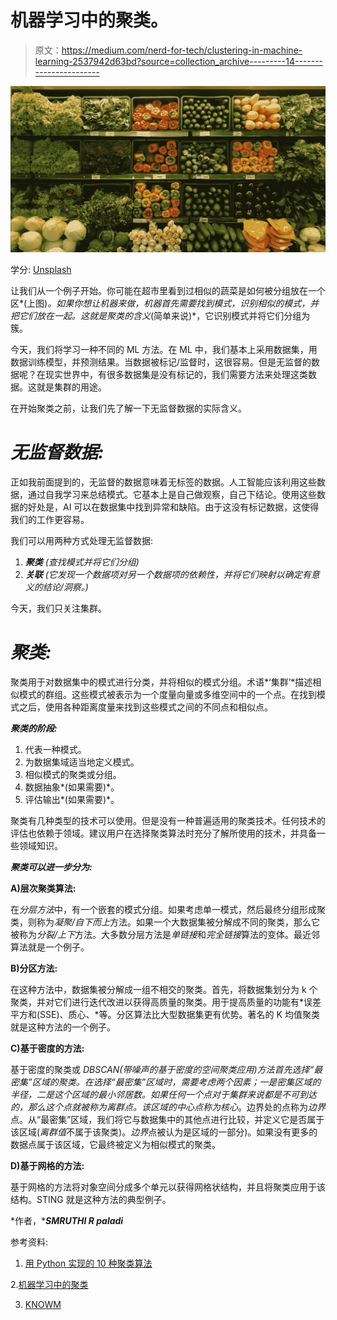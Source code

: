 # 机器学习中的聚类。

> 原文：<https://medium.com/nerd-for-tech/clustering-in-machine-learning-2537942d63bd?source=collection_archive---------14----------------------->

![](img/85d710fa8762f9e09742e74c8462f425.png)

学分: [Unsplash](https://images.unsplash.com/photo-1542838132-92c53300491e?ixid=MnwxMjA3fDB8MHxzZWFyY2h8Mnx8dmVnZXRhYmxlJTIwbWFya2V0fGVufDB8fDB8fA%3D%3D&ixlib=rb-1.2.1&w=1000&q=80)

让我们从一个例子开始。你可能在超市里看到过相似的蔬菜是如何被分组放在一个区*(上图)*。如果你想让机器来做，机器首先需要找到模式，识别相似的模式，并把它们放在一起。这就是聚类的含义*(简单来说)*，它识别模式并将它们分组为簇。

今天，我们将学习一种不同的 ML 方法。在 ML 中，我们基本上采用数据集，用数据训练模型，并预测结果。当数据被标记/监督时，这很容易。但是无监督的数据呢？在现实世界中，有很多数据集是没有标记的，我们需要方法来处理这类数据。这就是集群的用途。

在开始聚类之前，让我们先了解一下无监督数据的实际含义。

# ***无监督数据:***

正如我前面提到的，无监督的数据意味着无标签的数据。人工智能应该利用这些数据，通过自我学习来总结模式。它基本上是自己做观察，自己下结论。使用这些数据的好处是，AI 可以在数据集中找到异常和缺陷。由于这没有标记数据，这使得我们的工作更容易。

我们可以用两种方式处理无监督数据:

1.  ***聚类*** *(查找模式并将它们分组)*
2.  ***关联*** *(它发现一个数据项对另一个数据项的依赖性，并将它们映射以确定有意义的结论/洞察。)*

今天，我们只关注集群。

# ***聚类:***

聚类用于对数据集中的模式进行分类，并将相似的模式分组。术语*‘集群’*描述相似模式的群组。这些模式被表示为一个度量向量或多维空间中的一个点。在找到模式之后，使用各种距离度量来找到这些模式之间的不同点和相似点。

***聚类的阶段:***

1.  代表一种模式。
2.  为数据集域适当地定义模式。
3.  相似模式的聚类或分组。
4.  数据抽象*(如果需要)*。
5.  评估输出*(如果需要)*。

聚类有几种类型的技术可以使用。但是没有一种普遍适用的聚类技术。任何技术的评估也依赖于领域。建议用户在选择聚类算法时充分了解所使用的技术，并具备一些领域知识。

***聚类可以进一步分为:***

**A)层次聚类算法:**

在*分层方法*中，有一个嵌套的模式分组。如果考虑单一模式，然后最终分组形成聚类，则称为*凝聚/自下而上*方法。如果一个大数据集被分解成不同的聚类，那么它被称为*分裂/上下*方法。大多数分层方法是*单链接*和*完全链接*算法的变体。最近邻算法就是一个例子。

**B)分区方法:**

在这种方法中，数据集被分解成一组不相交的聚类。首先，将数据集划分为 k 个聚类，并对它们进行迭代改进以获得高质量的聚类。用于提高质量的功能有*误差平方和(SSE)、质心、*等。分区算法比大型数据集更有优势。著名的 K 均值聚类就是这种方法的一个例子。

**C)基于密度的方法:**

基于密度的聚类或 *DBSCAN(带噪声的基于密度的空间聚类应用)*方法首先选择“最密集”区域的聚类。在选择“最密集”区域时，需要考虑两个因素；一是密集区域的半径，二是这个区域的最小邻居数。如果任何一个点对于集群来说都是不可到达的，那么这个点就被称为*离群点。*该区域的中心点称为*核心*。边界处的点称为*边界*点。从“最密集”区域，我们将它与数据集中的其他点进行比较，并定义它是否属于该区域(*离群值*不属于该聚类)。*边界*点被认为是区域的一部分)。如果没有更多的数据点属于该区域，它最终被定义为相似模式的聚类。

**D)基于网格的方法:**

基于网格的方法将对象空间分成多个单元以获得网格状结构，并且将聚类应用于该结构。STING 就是这种方法的典型例子。

*作者，****SMRUTHI R paladi***

参考资料:

1.  [用 Python 实现的 10 种聚类算法](https://machinelearningmastery.com/clustering-algorithms-with-python/)

2.[机器学习中的聚类](https://www.geeksforgeeks.org/clustering-in-machine-learning/)

3. [KNOWM](https://knowm.org/introduction-to-clustering/)